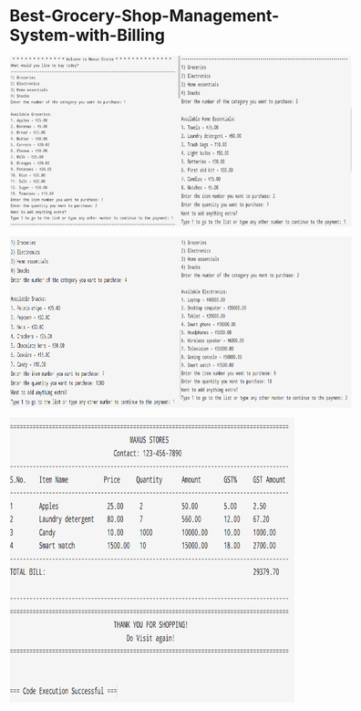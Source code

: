 # Best-Grocery-Shop-Management-System-with-Billing


<div style="display: flex; flex-direction: row;">
  <img src="Screenshot 2024-10-12 000033.png" alt="Description of the image" width="300" height="300">
  <img src="Screenshot 2024-10-12 000043.png" alt="Description of the image" width="300" height="300">
</div>
<br>
<div style="display: flex; flex-direction: row;">
  <img src="Screenshot 2024-10-12 000051.png" alt="Description of the image" width="300" height="300">
  <img src="Screenshot 2024-10-12 000059.png" alt="Description of the image" width="300" height="300">
</div>
<br>


<img src="Screenshot 2024-10-12 000113.png" alt="Description of the image" width="500" height="500">

